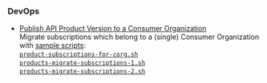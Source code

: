 ### DevOps

- [Publish API Product Version to a Consumer Organization](./Publish-APIVersion-to-COrg.md)  
  Migrate subscriptions which belong to a (single) Consumer Organization with [sample scripts](./scripts):  
    [`product-subscriptions-for-corg.sh`](./scripts/product-subscriptions-for-corg.sh)  
    [`products-migrate-subscriptions-1.sh`](./scripts/products-migrate-subscriptions-1.sh)  
    [`products-migrate-subscriptions-2.sh`](./scripts/products-migrate-subscriptions-2.sh)  
